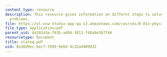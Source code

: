 ```yaml
---
content_type: resource
description: This resource gives information on differnt steps to solve static equilibrium
  problems.
file: https://ol-ocw-studio-app-qa.s3.amazonaws.com/courses/8-01x-physics-i-classical-mechanics-with-an-experimental-focus-fall-2002/8a30d9ecbec770499e6d4c32a4489d32_stateq.pdf
file_type: application/pdf
parent_uid: da202d3a-f83b-ad04-3813-f48a9e3b7f44
resourcetype: Document
title: stateq.pdf
uid: 8a30d9ec-bec7-7049-9e6d-4c32a4489d32
---
```

